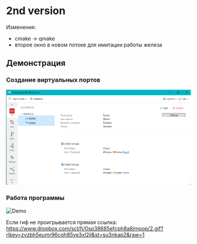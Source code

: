# 2nd version
Изменения:
* cmake -> qmake
* второе окно в новом потоке для имитации работы железа


## Демонстрация
### Создание виртуальных портов
![Ports](resource/ports.png)

### Работа программы
![Demo](https://www.dropbox.com/scl/fi/0sp38685efcph8a8jmpop/2.gif?rlkey=zvzbh5eumr96cqh85ve3xl2jl&st=su3nkap2&raw=1)


Если гиф не проигрывается
прямая ссылка: 
https://www.dropbox.com/scl/fi/0sp38685efcph8a8jmpop/2.gif?rlkey=zvzbh5eumr96cqh85ve3xl2jl&st=su3nkap2&raw=1
